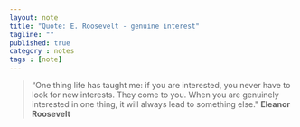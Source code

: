 ```yaml
---
layout: note
title: "Quote: E. Roosevelt - genuine interest"
tagline: ""
published: true
category : notes
tags : [note]
---
```


> “One thing life has taught me: if you are interested, you never have to look
> for new interests. They come to you. When you are genuinely interested in one
> thing, it will always lead to something else."
> __Eleanor Roosevelt__

